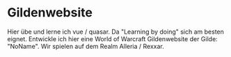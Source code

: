 # Gildenwebsite

Hier übe und lerne ich vue / quasar. Da "Learning by doing" sich am besten eignet. Entwickle ich hier eine World of Warcraft Gildenwebsite der Gilde: "NoName". Wir spielen auf dem Realm Alleria / Rexxar.
